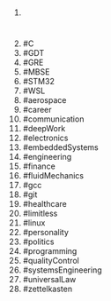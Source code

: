 1. #
1. #C
1. #GDT
1. #GRE
1. #MBSE
1. #STM32
1. #WSL
1. #aerospace
1. #career
1. #communication
1. #deepWork
1. #electronics
1. #embeddedSystems
1. #engineering
1. #finance
1. #fluidMechanics
1. #gcc
1. #git
1. #healthcare
1. #limitless
1. #linux
1. #personality
1. #politics
1. #programming
1. #qualityControl
1. #systemsEngineering
1. #universalLaw
1. #zettelkasten
